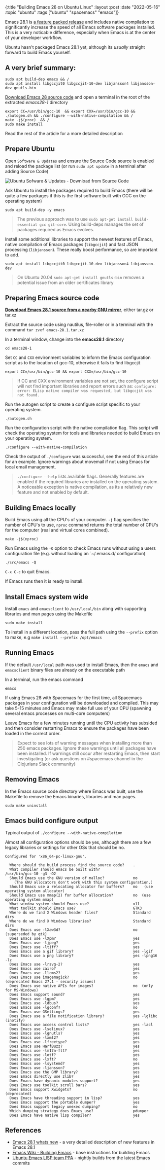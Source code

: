 {:title "Building Emacs 28 on Ubuntu Linux"
:layout :post
:date "2022-05-16"
:topic "ubuntu"
:tags  ["ubuntu" "spacemacs" "emacs"]}

Emacs 28.1 is [a feature packed release](https://www.masteringemacs.org/article/whats-new-in-emacs-28-1 "What is new in Emacs 28.1") and includes native compilation to significantly increase the speed of all Emacs software packages installed.  This is a very noticable difference, especially when Emacs is at the center of your developer workflow.

Ubuntu hasn't packaged Emacs 28.1 yet, although its *usually* straight forward to build Emacs yourself.

<!-- more -->

## A very brief summary:

```
sudo apt build-dep emacs && /
sudo apt install libgccjit0 libgccjit-10-dev libjansson4 libjansson-dev gnutls-bin
```

[Download Emacs 28 source code](https://www.gnu.org/software/emacs/download.html) and open a terminal in the root of the extracted *emacs28-1* directory

```
export CC=/usr/bin/gcc-10  && export CXX=/usr/bin/gcc-10 && ./autogen.sh && ./configure --with-native-compilation && /
make -j$(proc)  && /
sudo make install
```

Read the rest of the article for a more detailed description


## Prepare Ubuntu

Open `Software & Updates` and ensure the Source Code source is enabled and reload the package list (or run `sudo apt update` in a terminal after adding Source Code)

![Ubuntu Sofware & Updates - Download from Source Code](https://raw.githubusercontent.com/practicalli/graphic-design/live/ubuntu/screenshots/ubuntu-sofware-updates-download-from-source-code.png)

Ask Ubuntu to install the packages required to build Emacs (there will be quite a few packages if this is the first software built with GCC on the operating system)

```shell
sudo apt build-dep -y emacs
```

> The previous approach was to use `sudo apt-get install build-essential gcc git-core`. Using build-deps manages the set of packages required as Emacs evolves.

Install some additional libraries to support the newest features of Emacs, native compilation of Emacs packages (`libgccjit`) and fast JSON processing (`libjansson`).  These really boost performance, so are important to add.

```shell
sudo apt install libgccjit0 libgccjit-10-dev libjansson4 libjansson-dev
```

> On Ubuntu 20.04 `sudo apt-get install gnutls-bin`  removes a potential issue from an older certificates library


## Preparing Emacs source code

**[Download Emacs 28.1 source from a nearby GNU mirror](https://www.gnu.org/software/emacs/download.html)**, either tar.gz or tar.xz

Extract the source code using nautilus, file-roller or in a terminal with the command `tar zvxf emacs-28.1.tar.xz`

In a terminal window, change into the **emacs28.1** directory

```
cd emacs28-1
```


Set `CC` and `CXX` environment variables to inform the Emacs configuration script as to the location of gcc-10, otherwise it fails to find libgccjit

```
export CC=/usr/bin/gcc-10 && export CXX=/usr/bin/gcc-10
```

> If CC and CXX environment variables are not set, the configure script will not find important libraries and report errors such as: `configure: error: ELisp native compiler was requested, but libgccjit was not found.`


Run the autogen script to create a configure script specific to your operating system.

```
./autogen.sh
```

Run the configuration script with the native compilation flag.  This script will check the operating system for tools and libraries needed to build Emacs on your operating system.

```
./configure --with-native-compilation
```

Check the output of `./configure` was successful, see the end of this article for an example.  Ignore warnings about movemail if not using Emacs for local email management.

> `./configure --help` lists available flags. Generally features are enabled if the required libraries are installed on the operating system.
> A noticeable exception is native compilation, as its a relatively new feature and not enabled by default.



## Building Emacs locally

Build Emacs using all the CPU's of your computer.  `-j` flag specifies the number of CPU's to use, `nproc` command returns the total number of CPU's for the computer (real and virtual cores combined).

```
make -j$(nproc)
```

Run Emacs using the `-Q` option to check Emacs runs without using a users configuration file (e.g. without loading an `~/.emacs.d/ configuration)

```
./src/emacs -Q
```

`C-x C-c` to quit Emacs.

If Emacs runs then it is ready to install.


## Install Emacs system wide

Install `emacs` and `emacsclient` to `/usr/local/bin` along with supporting libraries and man pages using the Makefile

```
sudo make install
```

To install in a different location, pass the full path using the `--prefix` option to make, e.g `make install --prefix /opt/emacs`


## Running Emacs

If the default `/usr/local` path was used to install Emacs, then the `emacs` and `emacsclient` binary files are already on the executable path

In a terminal, run the emacs command

```
emacs
```

If using Emacs 28 with Spacemacs for the first time, all Spacemacs packages in your configuration will be downloaded and compiled.  This may take 5-15 minutes and Emacs may make full use of your CPU (spawning several emacs processes on multi-core computers)

Leave Emacs for a few minutes running until the CPU activity has subsided and then consider restarting Emacs to ensure the packages have been loaded in the correct order.

> Expect to see lots of warning messages when installing more than 250 emacs packages.  Ignore these warnings until all packages have been installed.  If warnings still occur after restarting Emacs, then start investigating (or ask questions on #spacemacs channel in the Clojurians Slack community)


## Removing Emacs

In the Emacs source code directory where Emacs was built, use the Makefile to remove the Emacs binaries, libraries and man pages.

```
sudo make uninstall
```


## Emacs build configure output

Typical output of  `./configure --with-native-compilation`

Almost all configuration options should be yes, although there are a few legacy libraries or settings for other OSs that should be no.

```
Configured for 'x86_64-pc-linux-gnu'.

  Where should the build process find the source code?    .
  What compiler should emacs be built with?               /usr/bin/gcc-10 -g3 -O2
  Should Emacs use the GNU version of malloc?             no
    (The GNU allocators don't work with this system configuration.)
  Should Emacs use a relocating allocator for buffers?    no   (use operating system allocator)
  Should Emacs use mmap(2) for buffer allocation?         no  (use operating system mmap)
  What window system should Emacs use?                    x11
  What toolkit should Emacs use?                          GTK3
  Where do we find X Windows header files?                Standard dirs
  Where do we find X Windows libraries?                   Standard dirs
  Does Emacs use -lXaw3d?                                 no  (superseded by gtk)
  Does Emacs use -lXpm?                                   yes
  Does Emacs use -ljpeg?                                  yes
  Does Emacs use -ltiff?                                  yes
  Does Emacs use a gif library?                           yes -lgif
  Does Emacs use a png library?                           yes -lpng16 -lz
  Does Emacs use -lrsvg-2?                                yes
  Does Emacs use cairo?                                   yes
  Does Emacs use -llcms2?                                 yes
  Does Emacs use imagemagick?                             no  (deprecated Emacs 27.1 - security issues)
  Does Emacs use native APIs for images?                  no  (only for MS-Windows)
  Does Emacs support sound?                               yes
  Does Emacs use -lgpm?                                   yes
  Does Emacs use -ldbus?                                  yes
  Does Emacs use -lgconf?                                 no
  Does Emacs use GSettings?                               yes
  Does Emacs use a file notification library?             yes -lglibc (inotify)
  Does Emacs use access control lists?                    yes -lacl
  Does Emacs use -lselinux?                               yes
  Does Emacs use -lgnutls?                                yes
  Does Emacs use -lxml2?                                  yes
  Does Emacs use -lfreetype?                              yes
  Does Emacs use HarfBuzz?                                yes
  Does Emacs use -lm17n-flt?                              yes
  Does Emacs use -lotf?                                   yes
  Does Emacs use -lxft?                                   no
  Does Emacs use -lsystemd?                               yes
  Does Emacs use -ljansson?                               yes
  Does Emacs use the GMP library?                         yes
  Does Emacs directly use zlib?                           yes
  Does Emacs have dynamic modules support?                yes
  Does Emacs use toolkit scroll bars?                     yes
  Does Emacs support Xwidgets?                            no  (deprecated)
  Does Emacs have threading support in lisp?              yes
  Does Emacs support the portable dumper?                 yes
  Does Emacs support legacy unexec dumping?               no
  Which dumping strategy does Emacs use?                  pdumper
  Does Emacs have native lisp compiler?                   yes
```


## References

* [Emacs 28.1 whats new](https://www.masteringemacs.org/article/whats-new-in-emacs-28-1) - a very detailed description of new features in Emacs 28.1
* [Emacs Wiki - Building Emacs](https://www.emacswiki.org/emacs/BuildingEmacs) - base instructions for building Emacs
* [Ubuntu Emacs LISP team PPA](https://launchpad.net/~ubuntu-elisp/+archive/ubuntu/ppa) - nightly builds from the latest Emacs commits
